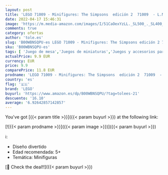 ```yaml
---
layout: post
title: 'LEGO 71009 - Minifigures: The Simpsons  edición 2  71009  - L.Minifiguras Simpson edic.2  60 '
date: 2022-04-17 15:46:31
image: 'https://m.media-amazon.com/images/I/51CaOexYzLL._SL500_._SL400_.jpg'
comments: true
category: ofertas
author: 'tole.es'
slug: 'B00WBNSQPU-es LEGO 71009 - Minifigures: The Simpsons edición 2 71009 -...'
sku: 'B00WBNSQPU-es'
tags: [ 'Juego de mesa','Juegos de miniaturas','Juegos y accesorios para juegos','Juguetes','Juguetes y juegos','lego','🇪🇸', ]
actualPrice: 9.9 EUR
currency: EUR
price: 9.9
comparePrice: 11.8 EUR
prodname: 'LEGO 71009 - Minifigures: The Simpsons  edición 2  71009  - L.Minifiguras Simpson edic.2  60 '
country: 'es'
flag: '🇪🇸'
brand: 'LEGO'
buyurl: 'https://www.amazon.es/dp/B00WBNSQPU/?tag=tolees-21'
descuento: '16.10'
average: '6.92642857142857'
---
```


You've got [{{< param title >}}]({{< param buyurl >}}) at the following link:

[![{{< param prodname >}}]({{< param image >}})]({{< param buyurl >}})

ℹ️:

- Diseño divertido
- Edad recomendada: 5+
- Temática: Minifiguras

[🛒 Check the deal!!]({{< param buyurl >}})
